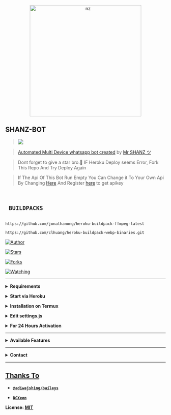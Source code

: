 <p align="center">

<img src="https://telegra.ph/file/da54e711f23c43204a9b7.jpg" alt="nz" width="350"/>

</p>

## SHANZ-BOT

> <a href="https://youtube.com/channel/UCX9GuKbYYWJ80O3Kymkn3Uw"><img src="https://img.shields.io/badge/Tutorial-Video-ff0000?style=for-the-badge&logo=youtube&logoColor=ff000000&link=https://youtube.com/channel/UCX9GuKbYYWJ80O3Kymkn3Uw" /><br>

> [Automated Multi Device whatsapp bot created](https://github.com/Itsme-shan/SHANZ-BOT) by [Mr SHANZ ツ](https://github.com/Itsme-shan)

> Dont forget to give a star bro.🥲 IF Heroku Deploy seems Error, Fork This Repo And Try Deploy Again

> If The Api Of This Bot Run Empty You Can Change it To Your Own Api By Changing [Here](https://github.com/itsme-shan/SHANZ-BOT/blob/master/settings.js#L18) And Register [here](https://zenzapis.xyz/) to get apikey

</br>

## ` BUILDPACKS`

```

https://github.com/jonathanong/heroku-buildpack-ffmpeg-latest

https://github.com/clhuang/heroku-buildpack-webp-binaries.git

```

<a href="https://github.com/itsme-shan"><img title="Author" src="https://img.shields.io/badge/Author-SHANZ-blue.svg?color=54aeff&style=for-the-badge&logo=github" /></a>  

<a href="https://github.com/Itsme-shan/SHANZ-BOT"><img title="Stars" src="https://img.shields.io/github/stars/itsme-shan/SHANZ-BOT?color=54aeff&style=flat-square" /></a>

<a href="https://github.com/Itsme-shan/SHANZ-BOT/network/members"><img title="Forks" src="https://img.shields.io/github/forks/Itsme-shan/SHANZ-BOT?color=54aeff&style=flat-square" /></a>

<a href="https://github.com/Itsme-shan/SHANZ-BOT/watchers"><img title="Watching" src="https://img.shields.io/github/watchers/Itsme-shan/SHANZ-BOT?label=watchers&color=54aeff&style=flat-square" /></a> <br>

---

<!-- Requirements -->

<b><details><summary>Requirements</summary></b>

* Some Text Editor

* [Node JS](https://nodejs.org/en/)

* [Git](https://git-scm.com/downloads)

* [FFMPEG](https://ffmpeg.org/download.html)

  

```bash

Add FFmpeg to PATH environment variable

```

</details>

<!-- Start via Heroku -->

<b><details><summary>Start via Heroku</summary></b>

* Scan QR In Your Whatsapp From [Here](https://replit.com/@MalinduHirushan/SHANZ-BOT?outputonly=1&lite=1)

* Fork This Repo By Clicking [Here](https://github.com/Itsme-shan/SHANZ-BOT/fork)

* then Deploy The Bot From [Here](https://heroku.com/deploy?template=https://github.com/Itsme-shan/SHANZ-BOT)

* Wait 5-10 Min To Deploy 

* After Deploying On The Worker And Check The Logs

</details>

<!-- Installation via Termux -->

<b><details><summary>Installation on Termux</summary></b>

```bash

> apt update

> apt upgrade

> pkg update && pkg upgrade

> pkg install bash

> pkg install libwebp

> pkg install git -y

> pkg install nodejs -y 

> pkg install ffmpeg -y 

> pkg install wget

> pkg install imagemagick -y

> git clone https://github.com/Itsme-shan/SHANZ-BOT

> cd SHANZ-BOT

> npm install

```

</details>

<!-- Edit -->

<b><details><summary>Edit settings.js</summary></b>

```bash

global.APIKeys = {

	'https://zenzapis.xyz': 'YOURAPIKEY',

}

  

global.owner = ["9475XXXXXX"]

global.ownername = ["YourName"]

```

</details>

<!-- 24hrs-->

<b><details><summary>For 24 Hours Activation</summary></b>

```bash

npm i -g pm2 && pm2 start index.js && pm2 save && pm2 logs

```

</details>

----

<b><details><summary>Available Features</summary><br>

	| Features |  Availability |

| :------: |  :----------: |

|   Convert     |       ✅     |

|   Database     |       ✅     |

|   Owner     |       ✅    |

|   Islami     |       ✅     |

|   Downloader     |       ✅     |

|   Tiktok     |       ✅     |

|   Facebook     |       ✅     

|   Twitter     |       ✅     |

|   Instagram     |       ✅     |

|   Antilink     |       ✅     |

|   Auto Sticker     |       ✅     |

|   Games     |       ✅     |

|   Emoji reaction     |       ✅     |

|   Setmenu     |       ✅     |

|   RPG menu     |       ✅     |

|   Anti toxic     |       ✅     |

|   Anti virus     |       ✅     |

|   Image broadcast     |       ✅     |

|   Video broadcast     |       ✅     |

|   Audio broadcast     |       ✅     |

|   Location broadcast     |       ✅     |

|   Webzone     |       ✅      |

|   Searching     |       ✅      |

|   Textpro     |       ✅      |

|   Ephoto     |       ✅     |

|   Anime Web     |       ✅      |

|   Stalker     |       ✅      |

|   Random Text     |       ✅     |

|   Random Image     |       ✅     |

|   Nekos Life     |       ✅      |

|   More Nsfw     |       ✅      |

|   Creator     |       ✅      |

|   Many more     |       ✅     |

|   All features works     |       ✅     |

</details>

----

<!-- Contact Owner -->

<b><details><summary>Contact</summary></b>

## ```Connect With Me```

<p align="center">

<a href="https://wa.me/94704210265"><img src="https://img.shields.io/badge/Contact SHANZ-25D366?style=for-the-badge&logo=whatsapp&logoColor=white" />

<a href="https://youtube.com/channel/UCX9GuKbYYWJ80O3Kymkn3Uw"><img src="https://img.shields.io/badge/Subscribe Mr SHANZ-ff0000?style=for-the-badge&logo=youtube&logoColor=ff000000&link=https://youtube.com/channel/UCX9GuKbYYWJ80O3Kymkn3Uw" /><br>

</p>

</details>

</details><hr>

## Thanks To

* [`@adiwajshing/baileys`](https://github.com/adiwajshing/baileys)

* [`DGXeon`](https://github.com/DGXeon)

License: [MIT](https://github.com/SHANZ-BOT/LICENSE)
